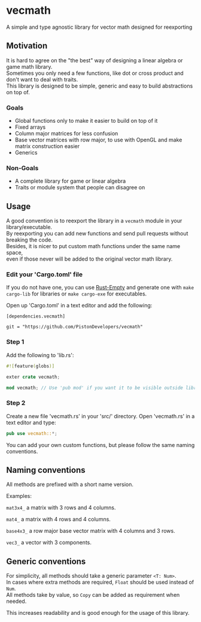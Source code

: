 vecmath
=======

A simple and type agnostic library for vector math designed for reexporting

## Motivation

It is hard to agree on the "the best" way of designing a linear algebra or game math library.  
Sometimes you only need a few functions, like dot or cross product and don't want to deal with traits.  
This library is designed to be simple, generic and easy to build abstractions on top of.  

### Goals

* Global functions only to make it easier to build on top of it
* Fixed arrays
* Column major matrices for less confusion
* Base vector matrices with row major, to use with OpenGL and make matrix construction easier
* Generics

### Non-Goals

* A complete library for game or linear algebra
* Traits or module system that people can disagree on

## Usage

A good convention is to reexport the library in a `vecmath` module in your library/executable.  
By reexporting you can add new functions and send pull requests without breaking the code.  
Besides, it is nicer to put custom math functions under the same name space,  
even if those never will be added to the original vector math library.  

### Edit your 'Cargo.toml' file

If you do not have one, you can use [Rust-Empty](https://github.com/bvssvni/rust-empty) and generate one with `make cargo-lib` for libraries or `make cargo-exe` for executables.

Open up 'Cargo.toml' in a text editor and add the following:

```
[dependencies.vecmath]

git = "https://github.com/PistonDevelopers/vecmath"
```

### Step 1

Add the following to 'lib.rs':

```Rust
#![feature(globs)]

exter crate vecmath;

mod vecmath; // Use 'pub mod' if you want it to be visible outside library.
```

### Step 2

Create a new file 'vecmath.rs' in your 'src/' directory.
Open 'vecmath.rs' in a text editor and type:

```Rust
pub use vecmath::*;
```

You can add your own custom functions, but please follow the same naming conventions.

## Naming conventions

All methods are prefixed with a short name version.  

Examples:

`mat3x4_` a matrix with 3 rows and 4 columns.

`mat4_` a matrix with 4 rows and 4 columns.

`base4x3_` a row major base vector matrix with 4 columns and 3 rows.

`vec3_` a vector with 3 components.

## Generic conventions

For simplicity, all methods should take a generic parameter `<T: Num>`.  
In cases where extra methods are required, `Float` should be used instead of `Num`.  
All methods take by value, so `Copy` can be added as requirement when needed.  

This increases readability and is good enough for the usage of this library.
